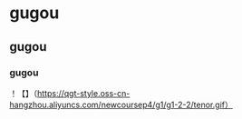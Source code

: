 # gugou
## gugou
### gugou
！【】（https://qgt-style.oss-cn-hangzhou.aliyuncs.com/newcoursep4/g1/g1-2-2/tenor.gif）

